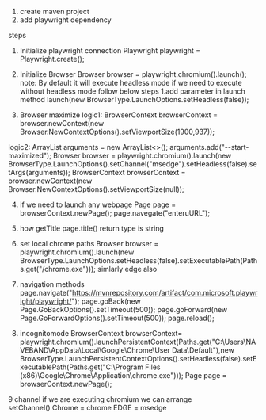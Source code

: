 1. create maven project
2. add playwright dependency

steps
1. Initialize playwright connection
   Playwright playwright = Playwright.create();
   
2. Initialize Browser
   Browser browser = playwright.chromium().launch();
note: By default it will execute headless mode
   if we need to execute without headless mode follow below steps
   1.add parameter in launch method
     launch(new BrowserType.LaunchOptions.setHeadless(false));
 
3. Browser maximize
   logic1:
  BrowserContext browserContext = browser.newContext(new Browser.NewContextOptions().setViewportSize(1900,937));
   
  logic2:
  ArrayList<String> arguments = new ArrayList<>();
  arguments.add("--start-maximized");
  Browser browser = playwright.chromium().launch(new BrowserType.LaunchOptions().setChannel("msedge").setHeadless(false).setArgs(arguments));
  BrowserContext browserContext = browser.newContext(new Browser.NewContextOptions().setViewportSize(null));
   
4. if we need to launch any webpage 
  Page page = browserContext.newPage();
   page.navegate("enteruURL");
   
5. how getTitle
  page.title() 
   return type is string
   
6. set local chrome paths
   Browser browser = playwright.chromium().launch(new BrowserType.LaunchOptions.setHeadless(false).setExecutablePath(Paths.get("/chrome.exe")));
   simlarly edge also
   
7. navigation methods
   page.navigate("https://mvnrepository.com/artifact/com.microsoft.playwright/playwright/");
   page.goBack(new Page.GoBackOptions().setTimeout(500));
   page.goForward(new Page.GoForwardOptions().setTimeout(500));
   page.reload();
   
8. incognitomode
   BrowserContext browserContext= playwright.chromium().launchPersistentContext(Paths.get("C:\\Users\\NAVEBAND\\AppData\\Local\\Google\\Chrome\\User Data\\Default"),new BrowserType.LaunchPersistentContextOptions().setHeadless(false).setExecutablePath(Paths.get("C:\\Program Files (x86)\\Google\\Chrome\\Application\\chrome.exe")));
   Page page = browserContext.newPage();
   
9 channel
  if we are executing chromium we can arrange\
  setChannel()
  Chrome = chrome
  EDGE = msedge

